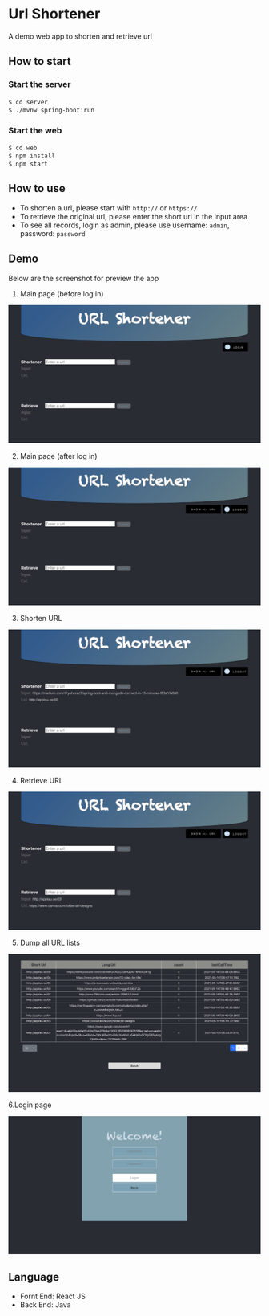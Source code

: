 # Url Shortener

 A demo web app to shorten and retrieve url

## How to start

### Start the server
```
$ cd server
$ ./mvnw spring-boot:run
```

### Start the web
```
$ cd web
$ npm install
$ npm start
```

## How to use

-  To shorten a url, please start with `http://` or `https://`
-  To retrieve the original url, please enter the short url in the input area
-  To see all records, login as admin, please use username: `admin`, password: `password`


## Demo

Below are the screenshot for preview the app

1. Main page (before log in)

![image](./demo/main-page-initial.png)

2. Main page (after log in)

![image](./demo/main-page-signed-in.png)

3. Shorten URL

![image](./demo/shortener.png)

4. Retrieve URL

![image](./demo/retrieve.png)

5. Dump all URL lists

![image](./demo/admin-dump-all-lists.png)

6.Login page

![image](./demo/login-page.png)



## Language
-  Fornt End: React JS
-  Back End: Java


